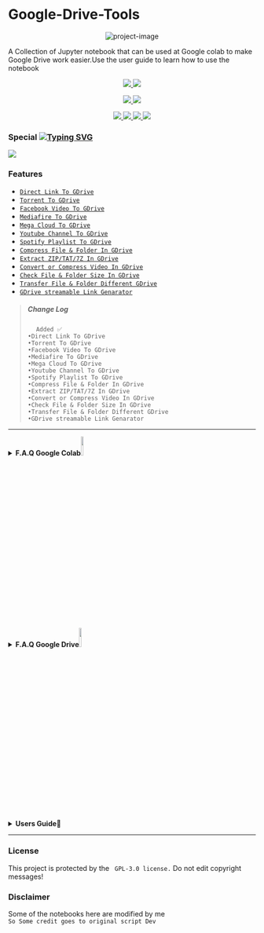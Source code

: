 # Google-Drive-Tools
<p align="center"><img src="https://i.ibb.co/GRLrLFw/Photo-1265003955.jpg?resize=1024%2C555&amp;ssl=1" alt="project-image"></p>
<p id="description">A Collection of Jupyter notebook that can be used at Google colab to make Google Drive work easier.Use the user guide to learn how to use the notebook</p>
<p align="center">
  <a href=https://github.com/kavidu-dilhara/Google-Drive-Tools">
    <img src="https://img.shields.io/badge/Jupyter%20Notebook-12-brightgreen">
  </a>
  <a href="https://github.com/kavidu-dilhara/Google-Drive-Tools">
    <img src="https://img.shields.io/github/languages/count/kavidu-dilhara/Google-Drive-Tools">
 <p align="center">   
  </a>
  </a>
  <a href="https://github.com/kavidu-dilhara/Google-Drive-Tools/fork">
    <img src="https://img.shields.io/github/forks/kavidu-dilhara/Google-Drive-Tools?style=social">
   
  </a>
  <a href="https://github.com/kavidu-dilhara/Google-Drive-Tools/stargazers">
    <img src="https://img.shields.io/github/stars/kavidu-dilhara/Google-Drive-Tools?style=social">
  </a>
</p>

<p align="center">
  <a href="https://github.com/kavidu-dilhara/Google-Drive-Tools ">
    <img src="https://img.shields.io/github/repo-size/kavidu-dilhara/Google-Drive-Tools">

  </a>
  <a href="httsp://github.com/kavidu-dilhara/Google-Drive-Tools ">
    <img src="https://img.shields.io/github/last-commit/kavidu-dilhara/Google-Drive-Tools/main">

  </a>
  <a href="httsp://github.com/kavidu-dilhara/Google-Drive-Tools ">
    <img src="https://img.shields.io/github/languages/top/kavidu-dilhara/Google-Drive-Tools?color=purple&label=Jupyter notebook&style=plastic">

  </a>
  <a href="# ">
    <img src="https://img.shields.io/static/v1?label=Author&message=kavidu%20Dilhara&color=purple&style=plastic">
   
  </a>
  </p>

### Special [![Typing SVG](https://readme-typing-svg.demolab.com?font=Fira+Code&pause=1000&color=F72C85&width=435&lines=All+In+One+NootBook)](https://git.io/typing-svg)
<a href="https://colab.research.google.com/github/kavidu-dilhara/Google-Drive-Tools/blob/main/Tools/Google_Drive_Tools.ipynb"><img src="https://colab.research.google.com/assets/colab-badge.svg"></a>


### Features

* [`Direct Link To GDrive`](https://colab.research.google.com/github/kavidu-dilhara/Google-Drive-Tool/blob/main/Tools/Any_Direct_File_To_Google_Drive_Downloader.ipynb)
* [`Torrent To GDrive`](https://colab.research.google.com/github/kavidu-dilhara/Google-Drive-Tool/blob/main/Tools/Torrent_To_Google_Drive_Downloader.ipynb)
* [`Facebook Video To GDrive`](https://colab.research.google.com/github/kavidu-dilhara/Google-Drive-Tool/blob/main/Tools/Facebook_Video_Download_To_Google_Drive.ipynb)
* [`Mediafire To GDrive`](https://colab.research.google.com/github/kavidu-dilhara/Google-Drive-Tool/blob/main/Tools/Mediafire_to_Google_Drive.ipynb)
* [`Mega Cloud To GDrive`](https://colab.research.google.com/github/kavidu-dilhara/Google-Drive-Tool/blob/main/Tools/Mega_Multiple_public_Links_Download_to_Googlr_Drive.ipynb)
* [`Youtube Channel To GDrive`](https://colab.research.google.com/github/kavidu-dilhara/Google-Drive-Tool/blob/main/Tools/Youtube_channel_All_Videos_Download_to_your_Google_Drive.ipynb)
* [`Spotify Playlist To GDrive`](https://colab.research.google.com/github/kavidu-dilhara/Google-Drive-Tool/blob/main/Tools/Spotify_Playlist_Download_To_Google_Drive_using_spotdl.ipynb)
* [`Compress File & Folder In GDrive`](https://colab.research.google.com/github/kavidu-dilhara/Google-Drive-Tool/blob/main/Tools/Compress_Files_Folders_to_Zip_Tar_7z_Archives.ipynb)
* [`Extract ZIP/TAT/7Z In GDrive`](https://colab.research.google.com/github/kavidu-dilhara/Google-Drive-Tool/blob/main/Tools/Extract_Zip_Tar_Rar_7z_Files.ipynb)
* [`Convert or Compress Video In GDrive`](https://colab.research.google.com/github/kavidu-dilhara/Google-Drive-Tool/blob/main/Tools/Convert_OR_Compress_Videos.ipynb)
* [`Check File & Folder Size In GDrive`](https://colab.research.google.com/github/kavidu-dilhara/Google-Drive-Tool/blob/main/Tools/Check_folders_size_in_google_drive.ipynb)
* [`Transfer File & Folder Different GDrive`](https://colab.research.google.com/github/kavidu-dilhara/Google-Drive-Tool/blob/main/Tools/One_google_drive_to_another_google_drive_data_Transfer.ipynb)
* [`GDrive streamable Link Genarator`](https://colab.research.google.com/github/kavidu-dilhara/Google-Drive-Tool/blob/main/Tools/Google_Drive_Streamable_Link_Generator_for_Media_Files.ipynb)



<blockquote>
<h5> Change Log </h5>
<pre>
  <code>Added ✅
•Direct Link To GDrive  
•Torrent To GDrive  
•Facebook Video To GDrive  
•Mediafire To GDrive  
•Mega Cloud To GDrive  
•Youtube Channel To GDrive  
•Spotify Playlist To GDrive  
•Compress File & Folder In GDrive  
•Extract ZIP/TAT/7Z In GDrive  
•Convert or Compress Video In GDrive  
•Check File & Folder Size In GDrive  
•Transfer File & Folder Different GDrive  
•GDrive streamable Link Genarator</code>
</pre>
</blockquote>
<hr>
<details>
 <summary><b>F.A.Q Google Colab<img src="https://upload.wikimedia.org/wikipedia/commons/thumb/d/d0/Google_Colaboratory_SVG_Logo.svg/1280px-Google_Colaboratory_SVG_Logo.svg.png" width="10%"></b></summary><br/>

### What is the Google Colab?
**Colaboratory, or “Colab” for short, is a product from Google Research. Colab allows anybody to write and execute arbitrary python code through the browser, and is especially well suited to machine learning, data analysis and education..**
### What is a Jupyter Notebook ?
**A Jupyter Notebook is an open source web application that allows data scientists to create and share documents that include live code, equations, and other multimedia resources.**
### How do Jupyter Notebooks work?
**A Jupyter notebook has two components: a front-end web page and a back-end kernel. The front-end web page allows data scientists to enter programming code or text in rectangular "cells." The browser then passes the code to the back-end kernel which runs the code and returns the results.**### How long can Google colab run?
**In the free version, runtimes are limited to 12 hours and RAM is also limited to 16 GB. In the pro variant, it is possible to select a high-memory option and thus use 32 GB of RAM. The Google Pro+ variant now offers even more options to run Deep Learning relatively inexpensively without a cloud server or local machine**
### Who can use Colab?
**Colab allows anybody to write and execute arbitrary python code through the browser, and is especially well suited to machine learning, data analysis and education.**
</details>
<details>
 <summary><b>F.A.Q Google Drive<img src="https://download.logo.wine/logo/Google_Drive/Google_Drive-Logo.wine.png" width="10%"></b></summary><br/>

### What is Google Drive?
**Google Drive is a free cloud-based storage service that enables users to store and access files online. The service syncs stored documents, photos and more across all of the user's devices, including mobile devices, tablets and PCs.**
### How Google Drive works?
**To get started with Google Drive, the end user must create or sign in to a Google account. Then, the user types "drive.google.com" into his or her browser. "My Drive" will automatically appear, which can contain uploaded or synced files and folders, as well as Google Sheets, Slides and Docs. Then, the user can either upload files from his or her computer or create files in Google Drive.**
### Google Drive Security?
**Google Drive data is encrypted with the transport layer security (TLS) standard before it leaves a user's device and uploads to Google's cloud. The data is unencrypted and re-encrypted with 128-bit advanced encryption standard (AES) when it reaches Google. Those AES encryption keys are encrypted, adding another layer of security. Google Drive supports two-factor authentication, but it is not Health Insurance Portability and Accountability Act (HIPAA)-compliant.**
</details>
<details>
 <summary><b>Users Guide📄</b></summary><br/>
<img src="https://i.ibb.co/F45gnqH/Photo-1265003955.jpg" align="center">

</details>

---------------
### License
This project is protected by the ` GPL-3.0 license.`
Do not edit copyright messages!

### Disclaimer
Some of the notebooks here are modified by me
<br>`So Some credit goes to original script Dev`
